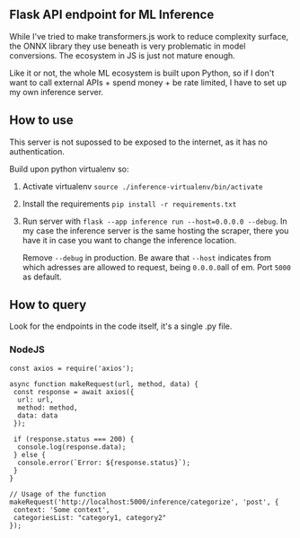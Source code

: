 ## Flask API endpoint for ML Inference

While I've tried to make transformers.js work to reduce complexity surface, the ONNX library they use beneath is very problematic in model conversions. The ecosystem in JS is just not mature enough.

Like it or not, the whole ML ecosystem is built upon Python, so if I don't want to call external APIs + spend money + be rate limited, I have to set up my own inference server.

## How to use

This server is not supossed to be exposed to the internet, as it has no authentication.

Build upon python virtualenv so:

1. Activate virtualenv ``source ./inference-virtualenv/bin/activate``
2. Install the requirements ``pip install -r requirements.txt``
3. Run server with ``flask --app inference run --host=0.0.0.0 --debug``. In my case the inference server is the same hosting the scraper, there you have it in case you want to change the inference location.

    Remove ``--debug`` in production.
    Be aware that ``--host`` indicates from which adresses are allowed to request, being ``0.0.0.0``all of em.
    Port ``5000`` as default.

## How to query

Look for the endpoints in the code itself, it's a single .py file.

### NodeJS

````
const axios = require('axios');

async function makeRequest(url, method, data) {
 const response = await axios({
  url: url,
  method: method,
  data: data
 });

 if (response.status === 200) {
  console.log(response.data);
 } else {
  console.error(`Error: ${response.status}`);
 }
}

// Usage of the function
makeRequest('http://localhost:5000/inference/categorize', 'post', {
 context: 'Some context',
 categoriesList: "category1, category2"
});
````
